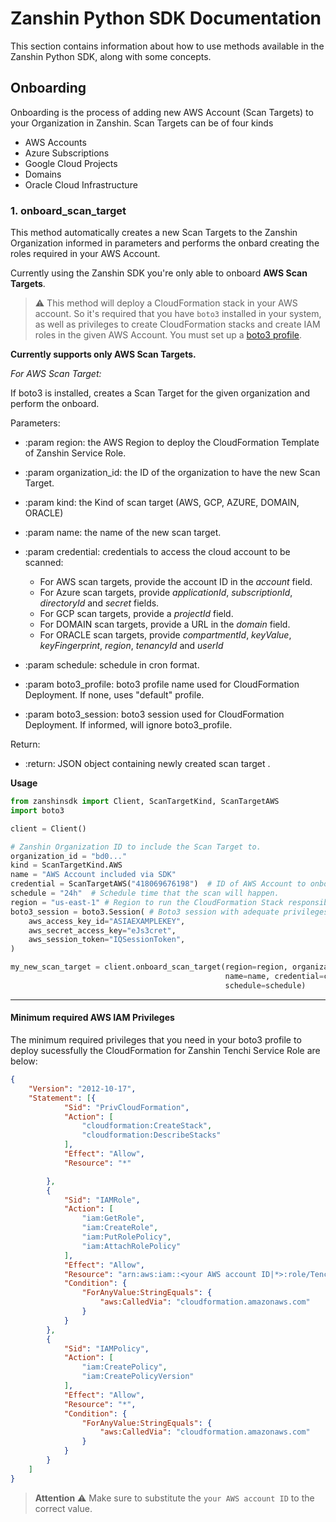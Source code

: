 # Zanshin Python SDK Documentation

This section contains information about how to use methods available in the Zanshin Python SDK, along with some concepts.

## Onboarding

Onboarding is the process of adding new AWS Account (Scan Targets) to your Organization in Zanshin.
Scan Targets can be of four kinds
- AWS Accounts 
- Azure Subscriptions
- Google Cloud Projects
- Domains
- Oracle Cloud Infrastructure 


### 1. onboard_scan_target

This method automatically creates a new Scan Targets to the Zanshin Organization informed in parameters and performs the onbard creating the roles required in your AWS Account.

Currently using the Zanshin SDK you're only able to onboard **AWS Scan Targets**.

> :warning: This method will deploy a CloudFormation stack in your AWS account. So it's required that you have `boto3` installed in your system, as well as privileges to create CloudFormation stacks and create IAM roles in the given AWS Account.
> You must set up a [boto3 profile](https://boto3.amazonaws.com/v1/documentation/api/latest/guide/configuration.html#using-a-configuration-file).


**Currently supports only AWS Scan Targets.**

_For AWS Scan Target:_
	
If boto3 is installed, creates a Scan Target for the given organization and perform the onboard.

Parameters:

- :param region: the AWS Region to deploy the CloudFormation Template of Zanshin Service Role.
- :param organization_id: the ID of the organization to have the new Scan Target.
- :param kind: the Kind of scan target (AWS, GCP, AZURE, DOMAIN, ORACLE)
- :param name: the name of the new scan target.
- :param credential: credentials to access the cloud account to be scanned:
	* For AWS scan targets, provide the account ID in the *account* field.
	* For Azure scan targets, provide *applicationId*, *subscriptionId*, *directoryId* and *secret* fields.
	* For GCP scan targets, provide a *projectId* field.
	* For DOMAIN scan targets, provide a URL in the *domain* field.
	* For ORACLE scan targets, provide *compartmentId*, *keyValue*, *keyFingerprint*, *region*, *tenancyId* and *userId*

- :param schedule: schedule in cron format.
- :param boto3_profile: boto3 profile name used for CloudFormation Deployment. If none, uses \"default\" profile.
- :param boto3_session: boto3 session used for CloudFormation Deployment. If informed, will ignore boto3_profile.

Return:

- :return: JSON object containing newly created scan target .


**Usage**

```python
from zanshinsdk import Client, ScanTargetKind, ScanTargetAWS
import boto3

client = Client()

# Zanshin Organization ID to include the Scan Target to.
organization_id = "bd0..."
kind = ScanTargetKind.AWS
name = "AWS Account included via SDK"
credential = ScanTargetAWS("418069676198")  # ID of AWS Account to onboard.
schedule = "24h"  # Schedule time that the scan will happen.
region = "us-east-1" # Region to run the CloudFormation Stack responsible for onboarding.
boto3_session = boto3.Session( # Boto3 session with adequate privileges
    aws_access_key_id="ASIAEXAMPLEKEY",
    aws_secret_access_key="eJs3cret",
    aws_session_token="IQSessionToken",
)

my_new_scan_target = client.onboard_scan_target(region=region, organization_id=organization_id, kind=kind, 
                                                name=name, credential=credential, boto3_session=boto3_session, 
                                                schedule=schedule)


```
---

#### Minimum required AWS IAM Privileges

The minimum required privileges that you need in your boto3 profile to deploy sucessfully the CloudFormation for Zanshin Tenchi Service Role are below:
```json
{
	"Version": "2012-10-17",
	"Statement": [{
			"Sid": "PrivCloudFormation",
			"Action": [
				"cloudformation:CreateStack",
				"cloudformation:DescribeStacks"
			],
			"Effect": "Allow",
			"Resource": "*"

		},
		{
			"Sid": "IAMRole",
			"Action": [
				"iam:GetRole",
				"iam:CreateRole",
				"iam:PutRolePolicy",
				"iam:AttachRolePolicy"
			],
			"Effect": "Allow",
			"Resource": "arn:aws:iam::<your AWS account ID|*>:role/Tenchi-Zanshin-Service-Role",
			"Condition": {
				"ForAnyValue:StringEquals": {
					"aws:CalledVia": "cloudformation.amazonaws.com"
				}
			}
		},
		{
			"Sid": "IAMPolicy",
			"Action": [
				"iam:CreatePolicy",
				"iam:CreatePolicyVersion"
			],
			"Effect": "Allow",
			"Resource": "*",
			"Condition": {
				"ForAnyValue:StringEquals": {
					"aws:CalledVia": "cloudformation.amazonaws.com"
				}
			}
		}
	]
}
```

> **Attention**
> :warning: Make sure to substitute the `your AWS account ID` to the correct value.

